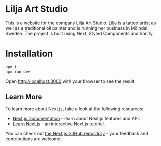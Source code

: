 # Lilja Art Studio

This is a website for the company Lilja Art Studio. Lilja is a tattoo artist as well as a traditional oil painter and is running her business in Mölndal, Sweden.
The project is built using Next, Styled Components and Sanity.

# Installation

```bash
npm i
npm run dev
```

Open [http://localhost:3000](http://localhost:3000) with your browser to see the result.

## Learn More

To learn more about Next.js, take a look at the following resources:

- [Next.js Documentation](https://nextjs.org/docs) - learn about Next.js features and API.
- [Learn Next.js](https://nextjs.org/learn) - an interactive Next.js tutorial.

You can check out [the Next.js GitHub repository](https://github.com/vercel/next.js/) - your feedback and contributions are welcome!
